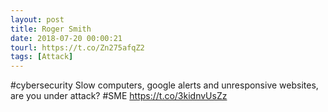 ```yaml
---
layout: post
title: Roger Smith
date: 2018-07-20 00:00:21
tourl: https://t.co/Zn275afqZ2
tags: [Attack]
---
```

#cybersecurity Slow computers, google alerts and unresponsive websites, are you under attack? #SME https://t.co/3kidnvUsZz